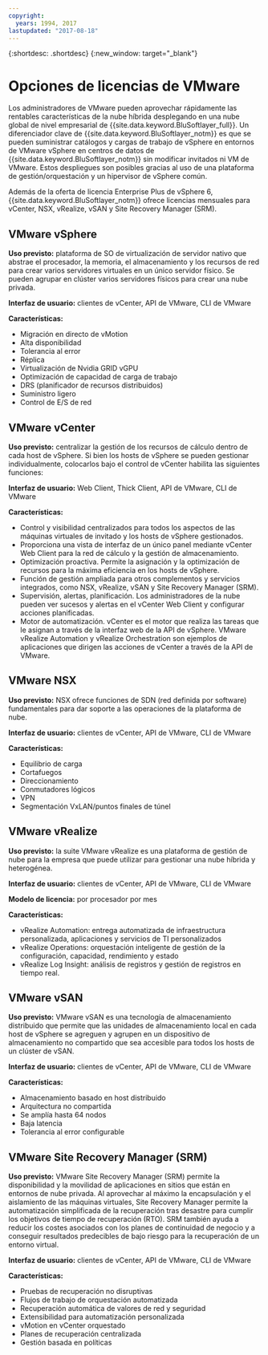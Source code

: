 ```yaml
---
copyright:
  years: 1994, 2017
lastupdated: "2017-08-18"
---
```


{:shortdesc: .shortdesc}
{:new_window: target="_blank"}

# Opciones de licencias de VMware 

Los administradores de VMware pueden aprovechar rápidamente las rentables características de la nube híbrida desplegando en una nube global de nivel empresarial de {{site.data.keyword.BluSoftlayer_full}}. Un diferenciador clave de {{site.data.keyword.BluSoftlayer_notm}} es que se pueden suministrar catálogos y cargas de trabajo de vSphere en entornos de VMware vSphere en centros de datos de {{site.data.keyword.BluSoftlayer_notm}} sin modificar invitados ni VM de VMware. Estos despliegues son posibles gracias al uso de una plataforma de gestión/orquestación y un hipervisor de vSphere común.

Además de la oferta de licencia Enterprise Plus de vSphere 6, {{site.data.keyword.BluSoftlayer_notm}} ofrece licencias mensuales para vCenter, NSX, vRealize, vSAN y Site Recovery Manager (SRM).

## VMware vSphere

**Uso previsto:** plataforma de SO de virtualización de servidor nativo que abstrae el procesador, la memoria, el almacenamiento y los recursos de red para crear varios servidores virtuales en un único servidor físico. Se pueden agrupar en clúster varios servidores físicos para crear una nube privada.

**Interfaz de usuario:** clientes de vCenter, API de VMware, CLI de VMware

**Características:**
* Migración en directo de vMotion
* Alta disponibilidad
* Tolerancia al error
* Réplica
* Virtualización de Nvidia GRID vGPU
* Optimización de capacidad de carga de trabajo
* DRS (planificador de recursos distribuidos)
* Suministro ligero
* Control de E/S de red

## VMware vCenter

**Uso previsto:** centralizar la gestión de los recursos de cálculo dentro de cada host de vSphere. Si bien los hosts de vSphere se pueden gestionar individualmente, colocarlos bajo el control de vCenter habilita las siguientes funciones:

**Interfaz de usuario:** Web Client, Thick Client, API de VMware, CLI de VMware

**Características:**
* Control y visibilidad centralizados para todos los aspectos de las máquinas virtuales de invitado y los hosts de vSphere gestionados.
* Proporciona una vista de interfaz de un único panel mediante vCenter Web Client para la red de cálculo y la gestión de almacenamiento.
* Optimización proactiva. Permite la asignación y la optimización de recursos para la máxima eficiencia en los hosts de vSphere.
* Función de gestión ampliada para otros complementos y servicios integrados, como NSX, vRealize, vSAN y Site Recovery Manager (SRM).
* Supervisión, alertas, planificación. Los administradores de la nube pueden ver sucesos y alertas en el vCenter Web Client y configurar acciones planificadas.
* Motor de automatización. vCenter es el motor que realiza las tareas que le asignan a través de la interfaz web de la API de vSphere. VMware vRealize Automation y vRealize Orchestration son ejemplos de aplicaciones que dirigen las acciones de vCenter a través de la API de VMware.

## VMware NSX

**Uso previsto:** NSX ofrece funciones de SDN (red definida por software) fundamentales para dar soporte a las operaciones de la plataforma de nube.

**Interfaz de usuario:** clientes de vCenter, API de VMware, CLI de VMware

**Características:**
* Equilibrio de carga
* Cortafuegos
* Direccionamiento
* Conmutadores lógicos
* VPN
* Segmentación VxLAN/puntos finales de túnel

## VMware vRealize

**Uso previsto:** la suite VMware vRealize es una plataforma de gestión de nube para la empresa que puede utilizar para gestionar una nube híbrida y heterogénea.

**Interfaz de usuario:** clientes de vCenter, API de VMware, CLI de VMware

**Modelo de licencia:** por procesador por mes

**Características:**
* vRealize Automation: entrega automatizada de infraestructura personalizada, aplicaciones y servicios de TI personalizados
* vRealize Operations: orquestación inteligente de gestión de la configuración, capacidad, rendimiento y estado
* vRealize Log Insight: análisis de registros y gestión de registros en tiempo real.

## VMware vSAN

**Uso previsto:** VMware vSAN es una tecnología de almacenamiento distribuido que permite que las unidades de almacenamiento local en cada host de vSphere se agreguen y agrupen en un dispositivo de almacenamiento no compartido que sea accesible para todos los hosts de un clúster de vSAN.

**Interfaz de usuario:** clientes de vCenter, API de VMware, CLI de VMware

**Características:**
* Almacenamiento basado en host distribuido
* Arquitectura no compartida
* Se amplía hasta 64 nodos
* Baja latencia
* Tolerancia al error configurable

## VMware Site Recovery Manager (SRM)

**Uso previsto:** VMware Site Recovery Manager (SRM) permite la disponibilidad y la movilidad de aplicaciones en sitios que están en entornos de nube privada. Al aprovechar al máximo la encapsulación y el aislamiento de las máquinas virtuales, Site Recovery Manager permite la automatización simplificada de la recuperación tras desastre para cumplir los objetivos de tiempo de recuperación (RTO). SRM también ayuda a reducir los costes asociados con los planes de continuidad de negocio y a conseguir resultados predecibles de bajo riesgo para la recuperación de un entorno virtual.

**Interfaz de usuario:** clientes de vCenter, API de VMware, CLI de VMware

**Características:**
* Pruebas de recuperación no disruptivas
* Flujos de trabajo de orquestación automatizada
* Recuperación automática de valores de red y seguridad
* Extensibilidad para automatización personalizada
* vMotion en vCenter orquestado
* Planes de recuperación centralizada
* Gestión basada en políticas
